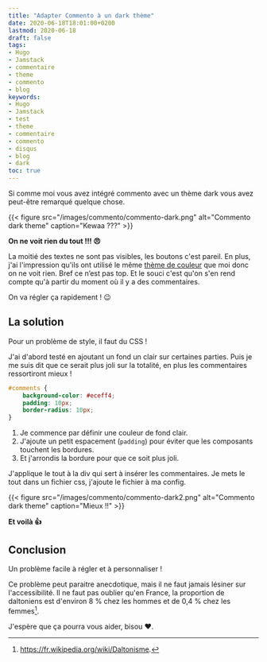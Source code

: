 ```yaml
---
title: "Adapter Commento à un dark thème"
date: 2020-06-18T18:01:00+0200
lastmod: 2020-06-18
draft: false
tags: 
- Hugo
- Jamstack
- commentaire
- theme
- commento
- blog
keywords: 
- Hugo
- Jamstack
- test
- theme
- commentaire
- commento
- disqus
- blog
- dark
toc: true
---
```


Si comme moi vous avez intégré commento avec un thème dark vous avez peut-être remarqué quelque chose.

{{< figure src="/images/commento/commento-dark.png" alt="Commento dark theme" caption="Kewaa ???" >}}

**On ne voit rien du tout !!! :angry:**

La moitié des textes ne sont pas visibles, les boutons c'est pareil. En plus, j'ai l'impression qu'ils ont utilisé le même [thème de couleur](https://www.nordtheme.com/) que moi donc on ne voit rien.
Bref ce n’est pas top. Et le souci c'est qu'on s'en rend compte qu'à partir du moment où il y a des commentaires.

On va régler ça rapidement ! :wink:

## La solution

Pour un problème de style, il faut du CSS !

J'ai d'abord testé en ajoutant un fond un clair sur certaines parties.
Puis je me suis dit que ce serait plus joli sur la totalité, en plus les commentaires ressortiront mieux !

```css
#comments {
    background-color: #eceff4;
    padding: 10px;
    border-radius: 10px;
}
```

1. Je commence par définir une couleur de fond clair.
2. J'ajoute un petit espacement (`padding`) pour éviter que les composants touchent les bordures.
3. Et j'arrondis la bordure pour que ce soit plus joli.

J'applique le tout à la div qui sert à insérer les commentaires.
Je mets le tout dans un fichier css, j'ajoute le fichier à ma config.

{{< figure src="/images/commento/commento-dark2.png" alt="Commento dark theme" caption="Mieux !!" >}}

**Et voilà :+1:**

## Conclusion

Un problème facile à régler et à personnaliser !

Ce problème peut paraitre anecdotique, mais il ne faut jamais lésiner sur l'accessibilité.
Il ne faut pas oublier qu'en France, la proportion de daltoniens est d'environ 8 % chez les hommes et de 0,4 % chez les femmes[^1]. 

J'espère que ça pourra vous aider, bisou :heart:.

[^1]: https://fr.wikipedia.org/wiki/Daltonisme.